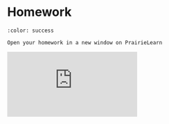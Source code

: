 # Homework

<head><base target="_blank"></head>

```{button-link} https://ca.prairielearn.com/pl/course_instance/2439/assessment/18411
:color: success

Open your homework in a new window on PrairieLearn
```

<iframe class="prairielearn-iframe" src="https://ca.prairielearn.com/pl/course_instance/2439/assessment/18411" frameborder="0"></iframe>